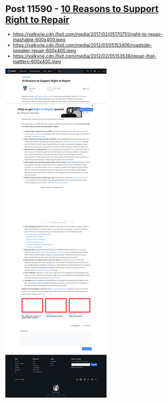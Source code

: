 # Post 11590 - [10 Reasons to Support Right to Repair](https://www.ifixit.com/News/11590/10-reasons-to-support-right-to-repair)

- https://valkyrie.cdn.ifixit.com/media/2017/02/05170751/right-to-repair-mashable-600x400.jpeg
- https://valkyrie.cdn.ifixit.com/media/2012/01/05153406/roadside-speaker-repair-600x400.jpeg
- https://valkyrie.cdn.ifixit.com/media/2012/02/05153538/repair-that-matters-600x400.jpeg

![screencap](screenshots/621a25ce-50e5-4446-9a2b-7053e8a888f0.png)
